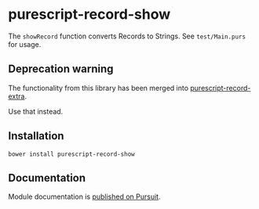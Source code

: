 # purescript-record-show

The `showRecord` function converts Records to Strings. See `test/Main.purs` for usage.

## Deprecation warning

The functionality from this library has been merged into [purescript-record-extra](https://github.com/justinwoo/purescript-record-extra).

Use that instead.

## Installation

```
bower install purescript-record-show
```

## Documentation

Module documentation is [published on Pursuit](http://pursuit.purescript.org/packages/purescript-record-show).
